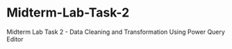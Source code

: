 # Midterm-Lab-Task-2
Midterm Lab Task 2 - Data Cleaning and Transformation Using Power Query Editor
